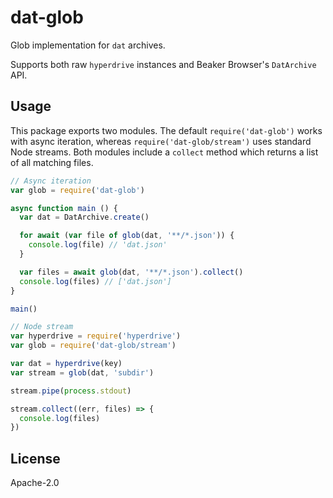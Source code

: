 # dat-glob

Glob implementation for `dat` archives.

Supports both raw `hyperdrive` instances and Beaker Browser's `DatArchive` API.

## Usage

This package exports two modules. The default `require('dat-glob')` works with async iteration, whereas `require('dat-glob/stream')` uses standard Node streams. Both modules include a `collect` method which returns a list of all matching files.

```js
// Async iteration
var glob = require('dat-glob')

async function main () {
  var dat = DatArchive.create()

  for await (var file of glob(dat, '**/*.json')) {
    console.log(file) // 'dat.json'
  }

  var files = await glob(dat, '**/*.json').collect()
  console.log(files) // ['dat.json']
}

main()

// Node stream
var hyperdrive = require('hyperdrive')
var glob = require('dat-glob/stream')

var dat = hyperdrive(key)
var stream = glob(dat, 'subdir')

stream.pipe(process.stdout)

stream.collect((err, files) => {
  console.log(files)
})
```

## License

Apache-2.0
